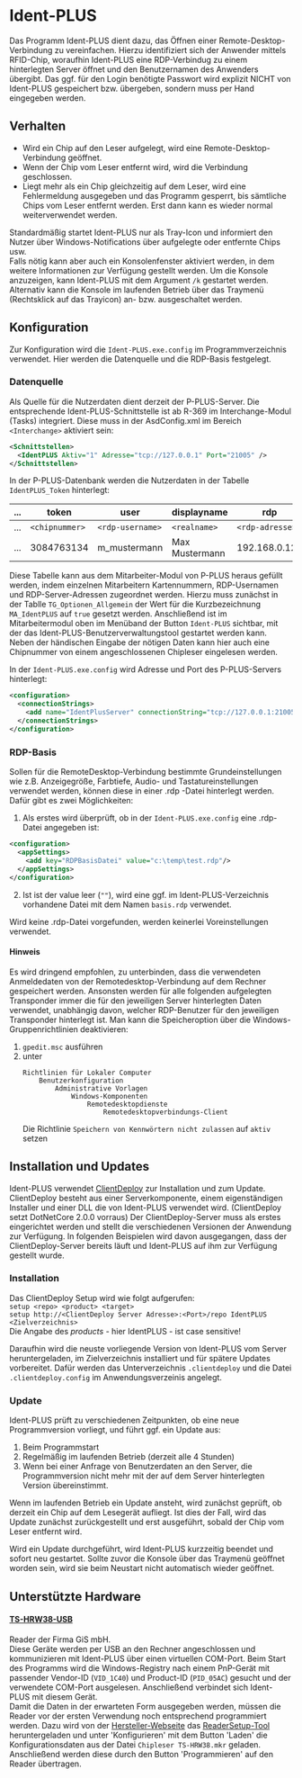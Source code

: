 
# Ident-PLUS

Das Programm Ident-PLUS dient dazu, das Öffnen einer Remote-Desktop-Verbindung zu vereinfachen. Hierzu identifiziert sich der Anwender mittels RFID-Chip, woraufhin Ident-PLUS eine RDP-Verbindug zu einem hinterlegten Server öffnet und den Benutzernamen des Anwenders übergibt. Das ggf. für den Login benötigte Passwort wird explizit NICHT von Ident-PLUS gespeichert bzw. übergeben, sondern muss per Hand eingegeben werden.



## Verhalten
* Wird ein Chip auf den Leser aufgelegt, wird eine Remote-Desktop-Verbindung geöffnet.
* Wenn der Chip vom Leser entfernt wird, wird die Verbindung geschlossen.
* Liegt mehr als ein Chip gleichzeitig auf dem Leser, wird eine Fehlermeldung ausgegeben und das Programm gesperrt, bis sämtliche Chips vom Leser entfernt werden. Erst dann kann es wieder normal weiterverwendet werden.

Standardmäßig startet Ident-PLUS nur als Tray-Icon und informiert den Nutzer über Windows-Notifications über aufgelegte oder entfernte Chips usw.  
Falls nötig kann aber auch ein Konsolenfenster aktiviert werden, in dem weitere Informationen zur Verfügung gestellt werden. Um die Konsole anzuzeigen, kann Ident-PLUS mit dem Argument `/k` gestartet werden. Alternativ kann die Konsole im laufenden Betrieb über das Traymenü (Rechtsklick auf das Trayicon) an- bzw. ausgeschaltet werden.

## Konfiguration
Zur Konfiguration wird die `Ident-PLUS.exe.config` im Programmverzeichnis verwendet.
Hier werden die Datenquelle und die RDP-Basis festgelegt.

### Datenquelle
Als Quelle für die Nutzerdaten dient derzeit der P-PLUS-Server. Die entsprechende Ident-PLUS-Schnittstelle ist ab R-369 im Interchange-Modul (Tasks) integriert.
Diese muss in der AsdConfig.xml im Bereich `<Interchange>` aktiviert sein:
```xml
<Schnittstellen>
  <IdentPLUS Aktiv="1" Adresse="tcp://127.0.0.1" Port="21005" />
</Schnittstellen>
```
In der P-PLUS-Datenbank werden die Nutzerdaten in der Tabelle `IdentPLUS_Token` hinterlegt:

...| token          | user             | displayname    | rdp
---| --------       | --------         | --------       | --------
...| `<chipnummer>` | `<rdp-username>` | `<realname>`   | `<rdp-adresse>`
...| 3084763134     | m_mustermann     | Max Mustermann | 192.168.0.123

Diese Tabelle kann aus dem Mitarbeiter-Modul von P-PLUS heraus gefüllt werden, indem einzelnen Mitarbeitern Kartennummern, RDP-Usernamen und RDP-Server-Adressen zugeordnet werden. Hierzu muss zunächst in der Tablle `TG_Optionen_Allgemein` der Wert für die Kurzbezeichnung `MA_IdentPLUS` auf `true` gesetzt werden. Anschließend ist im Mitarbeitermodul oben im Menüband der Button `Ident-PLUS` sichtbar, mit der das Ident-PLUS-Benutzerverwaltungstool gestartet werden kann. Neben der händischen Eingabe der nötigen Daten kann hier auch eine Chipnummer von einem angeschlossenen Chipleser eingelesen werden.

In der `Ident-PLUS.exe.config` wird Adresse und Port des P-PLUS-Servers hinterlegt:

```xml
<configuration>  
  <connectionStrings>
    <add name="IdentPlusServer" connectionString="tcp://127.0.0.1:21005" />
  </connectionStrings>
</configuration>  
```


### RDP-Basis
Sollen für die RemoteDesktop-Verbindung bestimmte Grundeinstellungen wie z.B. Anzeigegröße, Farbtiefe, Audio- und Tastatureinstellungen verwendet werden, können diese in einer .rdp -Datei hinterlegt werden. Dafür gibt es zwei Möglichkeiten:
1. Als erstes wird überprüft, ob in der `Ident-PLUS.exe.config` eine .rdp-Datei angegeben ist:
```xml
<configuration>
  <appSettings>
    <add key="RDPBasisDatei" value="c:\temp\test.rdp"/>
  </appSettings>
</configuration>  
```
2. Ist ist der value leer (`""`), wird eine ggf. im Ident-PLUS-Verzeichnis vorhandene Datei mit dem Namen `basis.rdp` verwendet.

Wird keine .rdp-Datei vorgefunden, werden keinerlei Voreinstellungen verwendet.

#### Hinweis
Es wird dringend empfohlen, zu unterbinden, dass die verwendeten Anmeldedaten von der Remotedesktop-Verbindung auf dem Rechner gespeichert werden. Ansonsten werden für alle folgenden aufgelegten Transponder immer die für den jeweiligen Server hinterlegten Daten verwendet, unabhängig davon, welcher RDP-Benutzer für den jeweiligen Transponder hinterlegt ist. Man kann die Speicheroption über die Windows-Gruppenrichtlinien deaktivieren:
1. `gpedit.msc` ausführen
2. unter
    ```
    Richtlinien für Lokaler Computer
        Benutzerkonfiguration
            Administrative Vorlagen
                Windows-Komponenten
                    Remotedesktopdienste
                        Remotedesktopverbindungs-Client
    ```
    Die Richtlinie `Speichern von Kennwörtern nicht zulassen` auf `aktiv` setzen 
 
## Installation und Updates
Ident-PLUS verwendet [ClientDeploy](https://github.com/ASD-GmbH/ClientDeploy) zur Installation und zum Update. ClientDeploy besteht aus einer Serverkomponente, einem eigenständigen Installer und einer DLL die von Ident-PLUS verwendet wird.
(ClientDeploy setzt DotNetCore 2.0.0 vorraus)
Der ClientDeploy-Server muss als erstes eingerichtet werden und stellt die verschiedenen Versionen der Anwendung zur Verfügung. In folgenden Beispielen wird davon ausgegangen, dass der ClientDeploy-Server bereits läuft und Ident-PLUS auf ihm zur Verfügung gestellt wurde.

### Installation
Das ClientDeploy Setup wird wie folgt aufgerufen:  
`setup <repo> <product> <target>`  
`setup http://<ClientDeploy Server Adresse>:<Port>/repo IdentPLUS <Zielverzeichnis>`  
Die Angabe des *products* - hier IdentPLUS - ist case sensitive!

Daraufhin wird die neuste vorliegende Version von Ident-PLUS vom Server heruntergeladen, im Zielverzeichnis installiert und für spätere Updates vorbereitet. Dafür werden das Unterverzeichnis `.clientdeploy` und die Datei `.clientdeploy.config` im Anwendungsverzeinis angelegt.

### Update
Ident-PLUS prüft zu verschiedenen Zeitpunkten, ob eine neue Programmversion vorliegt, und führt ggf. ein Update aus:
1. Beim Programmstart
2. Regelmäßig im laufenden Betrieb (derzeit alle 4 Stunden)
3. Wenn bei einer Anfrage von Benutzerdaten an den Server, die Programmversion nicht mehr mit der auf dem Server hinterlegten Version übereinstimmt.

Wenn im laufenden Betrieb ein Update ansteht, wird zunächst geprüft, ob derzeit ein Chip auf dem Lesegerät aufliegt. Ist dies der Fall, wird das Update zunächst zurückgestellt und erst ausgeführt, sobald der Chip vom Leser entfernt wird.

Wird ein Update durchgeführt, wird Ident-PLUS kurzzeitig beendet und sofort neu gestartet. Sollte zuvor die Konsole über das Traymenü geöffnet worden sein, wird sie beim Neustart nicht automatisch wieder geöffnet.

## Unterstützte Hardware


#### [TS-HRW38-USB](http://www.gis-net.de/rfid/deutsch/13_56mhz/ts_hrw38.htm)      
Reader der Firma GiS mbH.  
Diese Geräte werden per USB an den Rechner angeschlossen und kommunizieren  mit Ident-PLUS über einen virtuellen COM-Port. Beim Start des Programms wird die Windows-Registry nach einem PnP-Gerät mit passender Vendor-ID (`VID_1C40`) und Product-ID (`PID_05AC`) gesucht und der verwendete COM-Port ausgelesen. Anschließend verbindet sich Ident-PLUS mit diesem Gerät.  
Damit die Daten in der erwarteten Form ausgegeben werden, müssen die Reader vor der ersten Verwendung noch entsprechend programmiert werden. Dazu wird von der [Hersteller-Webseite](http://www.gis-net.de/rfid/deutsch/13_56mhz/ts_hrw38.htm) das [ReaderSetup-Tool](http://www.gis-net.de/rfid/software/GiS%20TS-HRW%20ReaderSetup.exe) heruntergeladen und unter 'Konfigurieren' mit dem Button 'Laden' die Konfigurationsdaten aus der Datei `Chipleser TS-HRW38.mkr` geladen. Anschließend werden diese durch den Button 'Programmieren' auf den Reader übertragen.
